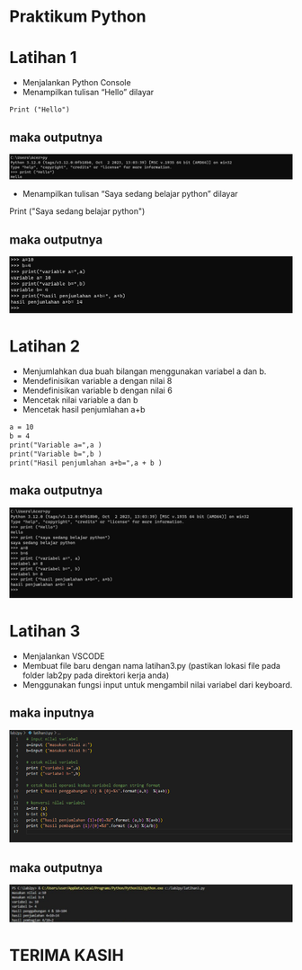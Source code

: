 # Praktikum Python
# Latihan 1 
* Menjalankan Python Console
* Menampilkan tulisan “Hello” dilayar
```
Print ("Hello")
```
## maka outputnya
![Alt text](<latian 1-1.png>)

* Menampilkan tulisan “Saya sedang belajar python” dilayar

Print ("Saya sedang belajar python")

## maka outputnya
![Alt text](image-2.png)

# Latihan 2
* Menjumlahkan dua buah bilangan menggunakan variabel a dan b.
* Mendefinisikan variable a dengan nilai 8
* Mendefinisikan variable b dengan nilai 6
* Mencetak nilai variable a dan b
* Mencetak hasil penjumlahan a+b

```
a = 10
b = 4
print("Variable a=",a )
print("Variable b=",b )
print("Hasil penjumlahan a+b=",a + b )
```
## maka outputnya
![Alt text](<latian 2.png>)


# Latihan 3

* Menjalankan VSCODE
* Membuat file baru dengan nama latihan3.py (pastikan lokasi file pada folder lab2py pada direktori kerja anda)
* Menggunakan fungsi input untuk mengambil nilai variabel dari keyboard.


## maka inputnya 
![Alt text](<latian 3.png>)

## maka outputnya
![Alt text](<image 1.jpeg>)


# TERIMA KASIH